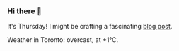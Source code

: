 ### Hi there :wave:

It's Thursday! I might be crafting a fascinating [blog post](https://www.benjaminwuethrich.dev).

Weather in Toronto: overcast, at +1°C.
